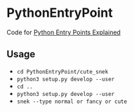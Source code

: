 # PythonEntryPoint
Code for [Python Entry Points Explained](https://amir.rachum.com/blog/2017/07/28/python-entry-points/)

## Usage
* `cd PythonEntryPoint/cute_snek`
* `python3 setup.py develop --user`
* `cd ..`
* `python3 setup.py develop --user`
* `snek --type normal or fancy or cute`
